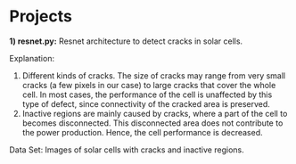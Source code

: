 # Projects

**1) resnet.py:**
  Resnet architecture to detect cracks in solar cells.

Explanation:
1. Different kinds of cracks. The size of cracks may range from very small cracks (a few pixels
in our case) to large cracks that cover the whole cell. In most cases, the performance
of the cell is unaffected by this type of defect, since connectivity of the cracked area is
preserved.
2. Inactive regions are mainly caused by cracks, where a part of the cell to becomes disconnected. This disconnected area does not contribute to the power production. Hence, the
cell performance is decreased.

Data Set: Images of solar cells with cracks and inactive regions.
